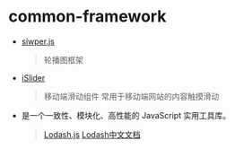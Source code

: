# common-framework
* [siwper.js](https://www.swiper.com.cn/)
  >轮播图框架
* [iSlider](http://eux.baidu.com/iSlider/demo/index_chinese.html#demo)
  >移动端滑动组件
  >常用于移动端网站的内容触摸滑动
* 是一个一致性、模块化、高性能的 JavaScript 实用工具库。
  >[Lodash.js](https://www.lodashjs.com/)
  >[Lodash中文文档](https://www.css88.com/doc/lodash/)

